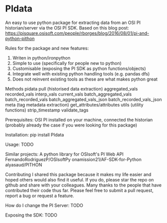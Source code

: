 # PIdata
An easy to use python package for extracting data from an OSI PI historian/server via the OSI PI SDK. Based on this blog post: https://pisquare.osisoft.com/people/rborges/blog/2016/08/01/pi-and-python-pithon

Rules for the package and new features:
1. Writen in python/ironpython
2. Simple to use (specifically for people new to python)
3. Customisable (exposing the PI SDK as python functions/objects)
4. Integrate well with existing python handling tools (e.g. pandas dfs)
5. Does not reinvent existing tools as these are what makes python great

Methods
pidata
	pull (historised data extraction)
		aggregated_vals 
        recorded_vals
		interp_vals
        current_vals
        batch_aggregated_vals
        batch_recorded_vals
        batch_aggregated_vals_json
        batch_recorded_vals_json
	meta (tag metadata extraction)
		get_attributes/attributes
    utils (utility functions)
        strip_timestamp
        validate_tags

Prerequisites: 
OSI PI installed on your machine, connected the historian (probably already the case if you were looking for this package)

Installation:
pip install PIdata

Usage:
TODO

Similar projects:
A python library for OSIsoft's PI Web API
FernandoRodriguezP/OSIsoftPy
onamission21/AF-SDK-for-Python
alyasaud/PITHON

Contributing
I shared this package because it makes my life easier and hoped others would also find it useful. If you do, please star the repo on github and share with your colleagues. 
Many thanks to the people that have contributed their code thus far. Please feel free to submit a pull request, report a bug or request a feature.

How do I change the PI Server:
TODO

Exposing the SDK:
TODO
